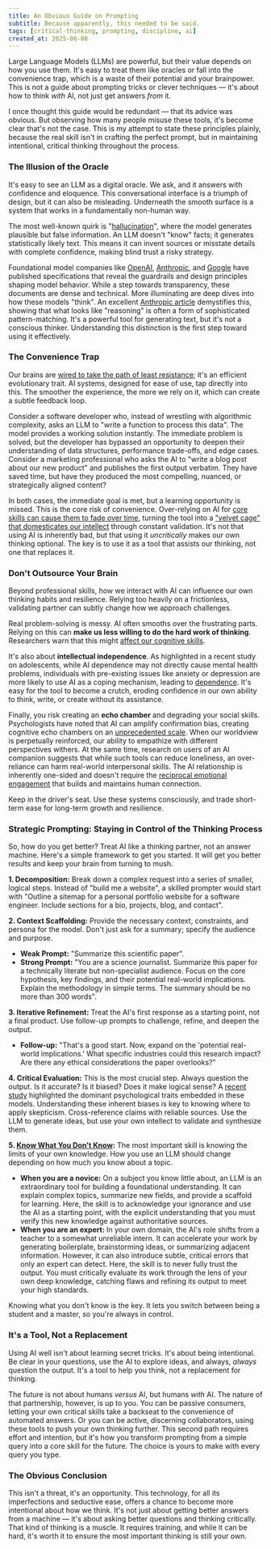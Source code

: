 ```yaml
---
title: An Obvious Guide on Prompting
subtitle: Because apparently, this needed to be said.
tags: [critical-thinking, prompting, discipline, ai]
created_at: 2025-06-08
---
```


Large Language Models (LLMs) are powerful, but their value depends on how you use them. It's easy to treat them like oracles or fall into the convenience trap, which is a waste of their potential and your brainpower. This is not a guide about prompting tricks or clever techniques — it's about how to think *with* AI, not just get answers *from* it.

I once thought this guide would be redundant — that its advice was obvious. But observing how many people misuse these tools, it's become clear that's not the case. This is my attempt to state these principles plainly, because the real skill isn't in crafting the perfect prompt, but in maintaining intentional, critical thinking throughout the process.

### The Illusion of the Oracle

It's easy to see an LLM as a digital oracle. We ask, and it answers with confidence and eloquence. This conversational interface is a triumph of design, but it can also be misleading. Underneath the smooth surface is a system that works in a fundamentally non-human way.

The most well-known quirk is "[hallucination](https://en.wikipedia.org/wiki/Hallucination_(artificial_intelligence))", where the model generates plausible but false information. An LLM doesn't "know" facts; it generates statistically likely text. This means it can invent sources or misstate details with complete confidence, making blind trust a risky strategy.

Foundational model companies like [OpenAI](https://model-spec.openai.com/2025-04-11.html), [Anthropic](https://www-cdn.anthropic.com/6be99a52cb68eb70eb9572b4cafad13df32ed995.pdf), and [Google](https://modelcards.withgoogle.com/model-cards) have published specifications that reveal the guardrails and design principles shaping model behavior. While a step towards transparency, these documents are dense and technical. More illuminating are deep dives into how these models "think". An excellent [Anthropic article](https://transformer-circuits.pub/2025/attribution-graphs/biology.html) demystifies this, showing that what looks like "reasoning" is often a form of sophisticated pattern-matching. It's a powerful tool for generating text, but it's not a conscious thinker. Understanding this distinction is the first step toward using it effectively.

### The Convenience Trap

Our brains are [wired to take the path of least resistance](https://www.sciencedirect.com/science/article/abs/pii/S0028393218303981?via%3Dihub); it's an efficient evolutionary trait. AI systems, designed for ease of use, tap directly into this. The smoother the experience, the more we rely on it, which can create a subtle feedback loop.

Consider a software developer who, instead of wrestling with algorithmic complexity, asks an LLM to "write a function to process this data". The model provides a working solution instantly. The immediate problem is solved, but the developer has bypassed an opportunity to deepen their understanding of data structures, performance trade-offs, and edge cases. Consider a marketing professional who asks the AI to "write a blog post about our new product" and publishes the first output verbatim. They have saved time, but have they produced the most compelling, nuanced, or strategically aligned content?

In both cases, the immediate goal is met, but a learning opportunity is missed. This is the core risk of convenience. Over-relying on AI for [core skills can cause them to fade over time](https://addyo.substack.com/p/avoiding-skill-atrophy-in-the-age), turning the tool into a ["velvet cage" that domesticates our intellect](https://francoisxaviermorgand.substack.com/p/what-if-ai-is-making-us-softer-than) through constant validation. It's not that using AI is inherently bad, but that using it *uncritically* makes our own thinking optional. The key is to use it as a tool that assists our thinking, not one that replaces it.

### Don't Outsource Your Brain

Beyond professional skills, how we interact with AI can influence our own thinking habits and resilience. Relying too heavily on a frictionless, validating partner can subtly change how we approach challenges.

Real problem-solving is messy. AI often smooths over the frustrating parts. Relying on this can **make us less willing to do the hard work of thinking**. Researchers warn that this might [affect our cognitive skills](https://www.nature.com/articles/s41562-024-01859-y).

It's also about **intellectual independence**. As highlighted in a recent study on adolescents, while AI dependence may not directly cause mental health problems, individuals with pre-existing issues like anxiety or depression are more likely to use AI as a coping mechanism, leading to [dependence](https://pmc.ncbi.nlm.nih.gov/articles/PMC10944174/). It's easy for the tool to become a crutch, eroding confidence in our own ability to think, write, or create without its assistance.

Finally, you risk creating an **echo chamber** and degrading your social skills. Psychologists have noted that AI can amplify confirmation bias, creating cognitive echo chambers on an [unprecedented scale](https://www.psychologytoday.com/us/blog/harnessing-hybrid-intelligence/202506/the-psychology-of-ais-impact-on-human-cognition). When our worldview is perpetually reinforced, our ability to empathize with different perspectives withers. At the same time, research on users of an AI companion suggests that while such tools can reduce loneliness, an over-reliance can harm real-world interpersonal skills. The AI relationship is inherently one-sided and doesn't require the [reciprocal emotional engagement](https://www.psychologytoday.com/intl/blog/urban-survival/202410/spending-too-much-time-with-ai-could-worsen-social-skills) that builds and maintains human connection.

Keep in the driver's seat. Use these systems consciously, and trade short-term ease for long-term growth and resilience.

### Strategic Prompting: Staying in Control of the Thinking Process

So, how do you get better? Treat AI like a thinking partner, not an answer machine. Here's a simple framework to get you started. It will get you better results and keep your brain from turning to mush.

**1. Decomposition:** Break down a complex request into a series of smaller, logical steps. Instead of "build me a website", a skilled prompter would start with "Outline a sitemap for a personal portfolio website for a software engineer. Include sections for a bio, projects, blog, and contact".

**2. Context Scaffolding:** Provide the necessary context, constraints, and persona for the model. Don't just ask for a summary; specify the audience and purpose.

*   **Weak Prompt:** "Summarize this scientific paper".
*   **Strong Prompt:** "You are a science journalist. Summarize this paper for a technically literate but non-specialist audience. Focus on the core hypothesis, key findings, and their potential real-world implications. Explain the methodology in simple terms. The summary should be no more than 300 words".

**3. Iterative Refinement:** Treat the AI's first response as a starting point, not a final product. Use follow-up prompts to challenge, refine, and deepen the output.

*   **Follow-up:** "That's a good start. Now, expand on the 'potential real-world implications.' What specific industries could this research impact? Are there any ethical considerations the paper overlooks?"

**4. Critical Evaluation:** This is the most crucial step. Always question the output. Is it accurate? Is it biased? Does it make logical sense? A [recent study](https://dl.acm.org/doi/pdf/10.1145/3701716.3715504) highlighted the dominant psychological traits embedded in these models. Understanding these inherent biases is key to knowing where to apply skepticism. Cross-reference claims with reliable sources. Use the LLM to generate ideas, but use your own intellect to validate and synthesize them.

**5. [Know What You Don't Know](https://en.wikipedia.org/wiki/I_know_that_I_know_nothing):** The most important skill is knowing the limits of your own knowledge. How you use an LLM should change depending on how much you know about a topic.

*   **When you are a novice:** On a subject you know little about, an LLM is an extraordinary tool for building a foundational understanding. It can explain complex topics, summarize new fields, and provide a scaffold for learning. Here, the skill is to acknowledge your ignorance and use the AI as a starting point, with the explicit understanding that you must verify this new knowledge against authoritative sources.
*   **When you are an expert:** In your own domain, the AI's role shifts from a teacher to a somewhat unreliable intern. It can accelerate your work by generating boilerplate, brainstorming ideas, or summarizing adjacent information. However, it can also introduce subtle, critical errors that only an expert can detect. Here, the skill is to never fully trust the output. You must critically evaluate its work through the lens of your own deep knowledge, catching flaws and refining its output to meet your high standards.

Knowing what you don't know is the key. It lets you switch between being a student and a master, so you're always in control.

### It's a Tool, Not a Replacement

Using AI well isn't about learning secret tricks. It's about being intentional. Be clear in your questions, use the AI to explore ideas, and always, *always* question the output. It's a tool to help you think, not a replacement for thinking.

The future is not about humans *versus* AI, but humans *with* AI. The nature of that partnership, however, is up to you. You can be passive consumers, letting your own critical skills take a backseat to the convenience of automated answers. Or you can be active, discerning collaborators, using these tools to push your own thinking further. This second path requires effort and intention, but it's how you transform prompting from a simple query into a core skill for the future. The choice is yours to make with every query you type.

### The Obvious Conclusion

This isn't a threat, it's an opportunity. This technology, for all its imperfections and seductive ease, offers a chance 
to become more intentional about how we think. It's not just about getting better answers from a machine — it's about asking better questions and thinking critically. That kind of thinking is a muscle. It requires training, and while it can be hard, it's worth it to ensure the most important thinking is still your own.
